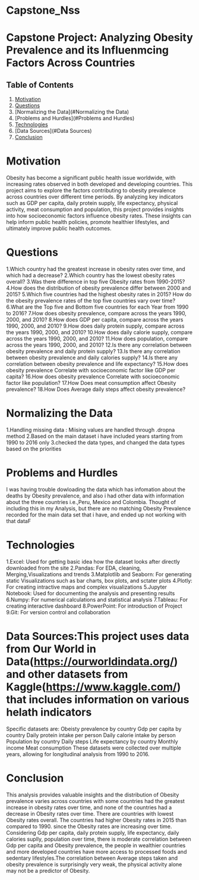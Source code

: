 # Capstone_Nss
# Capstone Project: Analyzing Obesity Prevalence and its Influenmcing Factors Across Countries

## Table of Contents
1. [Motivation](#Motivation)
2. [Questions](#Questions)
3. [Normalizing the Data](#Normalizing the Data)
4. [Problems and Hurdles](#Problems and Hurdles)
4. [Technologies](#Technologies)
5. [Data Sources](#Data Sources)
6. [Conclusion](#Conclusion)


# Motivation
Obesity has become a significant public health issue worldwide, with increasing rates observed in both developed and developing countries. This project aims to explore the factors contributing to obesity prevalence across countries over different time periods. By analyzing key indicators such as GDP per capita, daily protein supply, life expectancy, physical activity, meat consumption and population, this project provides insights into how socioeconomic factors influence obesity rates. These insights can help inform public health policies, promote healthier lifestyles, and ultimately improve public health outcomes.

# Questions
1.Which country had the greatest increase in obesity rates over time, and which had a decrease?
2.Which country has the lowest obesity rates overall?
3.Was there difference in top five Obesity rates from 1990-2015? 
4.How does the distribution of obesity prevalence differ between 2000 and 2015?
5.Which five countries had the highest obesity rates in 2015? How do the obesity prevalence rates of the top five countries vary over time?
6.What are the Top five and Bottom five countries for each Year from 1990 to 2016?
7.How does obesity prevalence, compare across the years 1990, 2000, and 2010?
8.How does GDP per capita, compare across the years 1990, 2000, and 2010?
9.How does daily protein supply, compare across the years 1990, 2000, and 2010?
10.How does daily calorie supply, compare across the years 1990, 2000, and 2010?
11.How does population, compare across the years 1990, 2000, and 2010?
12.Is there any correlation between obesity prevalence and daily protein supply?
13.Is there any correlation between obesity prevalence and daily calories supply?
14.Is there any correlation between obesity prevalence and life expectancy?
15.How does obesity prevalence Correlate with socioeconomic factor like GDP per capita?
16.How does obesity prevalence Correlate with socioeconomic factor like population?
17.How Does meat consumption affect  Obesity prevalence?
18.How Does Average daily steps affect obesity prevalence?



# Normalizing the Data
 1.Handling missing data : Miising values are handled through .dropna method 
 2.Based on the main dataset i have included years starting from 1990 to 2016 only
 3.checked the data types, and changed the data types based on the priorities

# Problems and Hurdles
I was having trouble dowloading the data which has infomation about the deaths by Obesity prevalence, and also i had other data with information about the three countries i.e.,Peru, Mexico and Colombia. Thought of including this in my Analysis, but there are no matching Obesity Prevalence recorded for the main data set that i have, and ended up not working with that dataF

# Technologies
1.Excel: Used for getting basic idea how the dataset looks after directly downloaded from the site
2.Pandas: For EDA, cleaning, Merging,Visualizations and trends 
3.Matplotlib and Seaborn: For generating static Visualizations such as bar charts, box plots, and sctater plots
4.Plotly: For creating intractive maps and complex visualizations
5.Jupyter Notebook: Used for documenting the analysis and presenting results
6.Numpy: For numerical calculations and statistical analysis
7.Tableau: For creating interactive dashboard
8.PowerPoint: For introduction of Project
9.Git: For version control and collaboration

# Data Sources:This project uses data from Our World in Data(https://ourworldindata.org/) and other datasets from Kaggle(https://www.kaggle.com/) that includes information on various helath indicators

Specific datasets are:
Obeisty prevalence by country
Gdp per capita by country
Daily protein intake per person
Daily calorie intake by person
Population by country
Daily steps 
Life expectancy by country
Monthly income
Meat consumption
These datasets were collected over multiple years, allowing for longitudinal analysis from 1990 to 2016.

# Conclusion
This analysis provides valuable insights and the distribution of Obesity prevalence varies across countries with some countries had the greatest increase in obesity rates over time, and none of the countries had a decrease in Obesity rates over time. There are countries with lowest Obesity rates  overall. The countries had higher 
Obesity rates in 2015 than compared to 1990. since the Obesity rates are increasing over time. Considering Gdp per capita, daily protein supply, life expectancy, daily calories suplly, population over time,  there is moderate correlation between Gdp per capita and Obesity prevalence, the people in wealthier countries and more developed countries have more access to processed foods and sedentary lifestyles.The correlation between Average steps taken and obesity prevalence is surprisingly very weak, the physical activity alone may not be a predictor of Obesity. 





